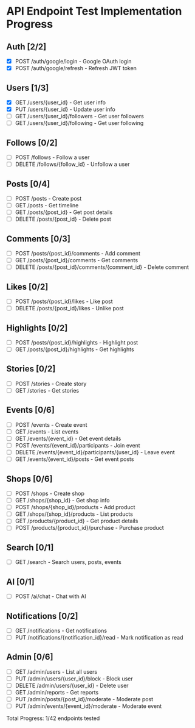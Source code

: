 # API Endpoint Test Implementation Progress

## Auth [2/2]
- [x] POST /auth/google/login - Google OAuth login
- [x] POST /auth/google/refresh - Refresh JWT token

## Users [1/3]
- [x] GET /users/{user_id} - Get user info
- [x] PUT /users/{user_id} - Update user info
- [ ] GET /users/{user_id}/followers - Get user followers
- [ ] GET /users/{user_id}/following - Get user following

## Follows [0/2]
- [ ] POST /follows - Follow a user
- [ ] DELETE /follows/{follow_id} - Unfollow a user

## Posts [0/4]
- [ ] POST /posts - Create post
- [ ] GET /posts - Get timeline
- [ ] GET /posts/{post_id} - Get post details
- [ ] DELETE /posts/{post_id} - Delete post

## Comments [0/3]
- [ ] POST /posts/{post_id}/comments - Add comment
- [ ] GET /posts/{post_id}/comments - Get comments
- [ ] DELETE /posts/{post_id}/comments/{comment_id} - Delete comment

## Likes [0/2]
- [ ] POST /posts/{post_id}/likes - Like post
- [ ] DELETE /posts/{post_id}/likes - Unlike post

## Highlights [0/2]
- [ ] POST /posts/{post_id}/highlights - Highlight post
- [ ] GET /posts/{post_id}/highlights - Get highlights

## Stories [0/2]
- [ ] POST /stories - Create story
- [ ] GET /stories - Get stories

## Events [0/6]
- [ ] POST /events - Create event
- [ ] GET /events - List events
- [ ] GET /events/{event_id} - Get event details
- [ ] POST /events/{event_id}/participants - Join event
- [ ] DELETE /events/{event_id}/participants/{user_id} - Leave event
- [ ] GET /events/{event_id}/posts - Get event posts

## Shops [0/6]
- [ ] POST /shops - Create shop
- [ ] GET /shops/{shop_id} - Get shop info
- [ ] POST /shops/{shop_id}/products - Add product
- [ ] GET /shops/{shop_id}/products - List products
- [ ] GET /products/{product_id} - Get product details
- [ ] POST /products/{product_id}/purchase - Purchase product

## Search [0/1]
- [ ] GET /search - Search users, posts, events

## AI [0/1]
- [ ] POST /ai/chat - Chat with AI

## Notifications [0/2]
- [ ] GET /notifications - Get notifications
- [ ] PUT /notifications/{notification_id}/read - Mark notification as read

## Admin [0/6]
- [ ] GET /admin/users - List all users
- [ ] PUT /admin/users/{user_id}/block - Block user
- [ ] DELETE /admin/users/{user_id} - Delete user
- [ ] GET /admin/reports - Get reports
- [ ] PUT /admin/posts/{post_id}/moderate - Moderate post
- [ ] PUT /admin/events/{event_id}/moderate - Moderate event

Total Progress: 1/42 endpoints tested
